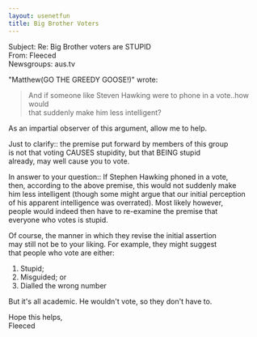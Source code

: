 ```yaml
---   
layout: usenetfun   
title: Big Brother Voters   
---   
```

   
   
 Subject: Re: Big Brother voters are STUPID   
From: Fleeced   
Newsgroups: aus.tv   
   
&quot;Matthew(GO THE GREEDY GOOSE!)&quot;  wrote:   
 >   
 > And if someone like Steven Hawking were to phone in a vote..how would   
 > that suddenly make him less intelligent?   
   
As an impartial observer of this argument, allow me to help.   
   
Just to clarify:: the premise put forward by members of this group   
is not that voting CAUSES stupidity, but that BEING stupid   
already, may well cause you to vote.   
   
In answer to your question:: If Stephen Hawking phoned in a vote,   
then, according to the above premise, this would not suddenly make   
him less intelligent (though some might argue that our initial perception   
of his apparent intelligence was overrated).  Most likely however,   
people would indeed then have to re-examine the premise that   
everyone who votes is stupid.   
   
Of course, the manner in which they revise the initial assertion   
may still not be to your liking.  For example, they might suggest   
that people who vote are either:   
   
1. Stupid;   
2. Misguided; or   
3. Dialled the wrong number   
   
But it's all academic.  He wouldn't vote, so they don't have to.   
   
Hope this helps,   
Fleeced   
   
